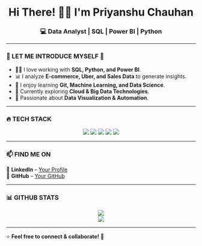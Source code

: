 <h1 align="center">Hi There! 👋🏻 I'm Priyanshu Chauhan</h1>
<h3 align="center">💻 Data Analyst | SQL | Power BI | Python </h3>

---

### 🌟 LET ME INTRODUCE MYSELF 🌟  
- 🧑‍💻 I love working with **SQL, Python, and Power BI**.  
- 📊 I analyze **E-commerce, Uber, and Sales Data** to generate insights.  
- 📌 I enjoy learning **Git, Machine Learning, and Data Science**.  
- 🚀 Currently exploring **Cloud & Big Data Technologies**.  
- 🎯 Passionate about **Data Visualization & Automation**.  

---

### 🔥 TECH STACK  
<p align="center">
  <img src="https://img.shields.io/badge/SQL-000?style=for-the-badge&logo=postgresql&logoColor=blue" />
  <img src="https://img.shields.io/badge/Python-000?style=for-the-badge&logo=python&logoColor=yellow" />
  <img src="https://img.shields.io/badge/Power%20BI-000?style=for-the-badge&logo=powerbi&logoColor=gold" />
  <img src="https://img.shields.io/badge/GitHub-000?style=for-the-badge&logo=github&logoColor=white" />
  <img src="https://img.shields.io/badge/Excel-000?style=for-the-badge&logo=microsoft-excel&logoColor=green" />
</p>

---

### 📫 FIND ME ON  
🔗 **LinkedIn** – [Your Profile](https://www.linkedin.com/in/priyanshu-chauhan-9b036b24b/)  
🔗 **GitHub** – [Your GitHub](  https://github.com/Priyanshu15082004)  

---

### 📊 GITHUB STATS  
<p align="center">
  <img src="https://github-readme-stats.vercel.app/api?username=your-username&show_icons=true&theme=radical" />
  <br>
  <img src="https://github-readme-streak-stats.herokuapp.com/?user=your-username&theme=radical" />
</p>

---

⭐ **Feel free to connect & collaborate!** 🚀
